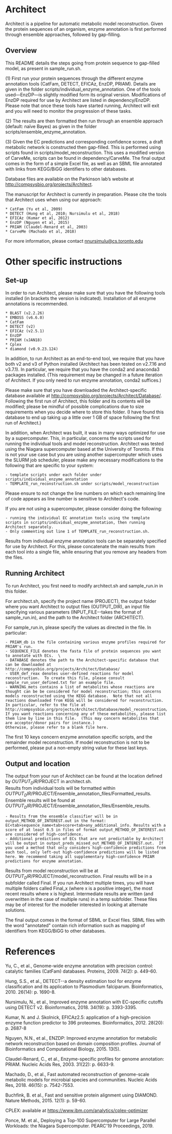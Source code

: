# Architect

Architect is a pipeline for automatic metabolic model reconstruction.  Given the protein sequences of an organism, enzyme annotation is first performed through ensemble approaches, followed by gap-filling.

## Overview

This README details the steps going from protein sequence to gap-filled model, as present in sample_run.sh.

(1)	First run your protein sequences through the different enzyme annotation tools (CatFam, DETECT, EFICAz, EnzDP, PRIAM).  Details are given in the folder scripts/individual_enzyme_annotation.  One of the tools used—EnzDP—is slightly modified form its original version.  Modifications of EnzDP required for use by Architect are listed in dependency/EnzDP.  
Please note that once these tools have started running, Architect will exit and you will need to monitor the progression of these tasks. 

(2)	The results are then formatted then run through an ensemble approach (default: naïve Bayes) as given in the folder scripts/ensemble_enzyme_annotation.

(3)	Given the EC predictions and corresponding confidence scores, a draft metabolic network is constructed then gap-filled.  This is performed using scripts found in scripts/model_reconstruction.  This uses a modified version of CarveMe, scripts can be found in dependency/CarveMe.
The final output comes in the form of a simple Excel file, as well as an SBML file annotated with links from KEGG/BiGG identifiers to other databases.

Database files are available on the Parkinson lab’s website at http://compsysbio.org/projects/Architect. 

The manuscript for Architect is currently in preparation.  Please cite the tools that Architect uses when using our approach:

	* CatFam (Yu et al, 2009)
	* DETECT (Hung et al, 2010; Nursimulu et al, 2018)
	* EFICAz (Kumar et al, 2012)
	* EnzDP (Nguyen et al, 2015)
	* PRIAM (Claudel-Renard et al, 2003)
	* CarveMe (Machado et al, 2018)

For more information, please contact nnursimulu@cs.toronto.edu

# Other specific instructions

## Set-up

In order to run Architect, please make sure that you have the following tools installed (in brackets the version is indicated).  Installation of all enzyme annotations is recommended.

	* BLAST (v2.2.26)
	* EMBOSS (v6.6.0)
	* CatFam
	* DETECT (v2)
	* EFICAz (v2.5.1)
	* EnzDP
	* PRIAM (vJAN18)
	* Cplex
	* diamond (v0.9.23.124)

In addition, to run Architect as an end-to-end tool, we require that you have both v2 and v3 of Python installed (Architect has been tested on v2.7.16 and v3.7.1). In particular, we require that you have the conda2 and anaconda3 packages installed.  (This requirement may be changed in a future iteration of Architect. If you only need to run enzyme annotation, conda2 suffices.)  

Please make sure that you have downloaded the Architect-specific database available at http://compsysbio.org/projects/Architect/Database/.  Following the first run of Architect, this folder and its contents will be modified; please be mindful of possible complications due to size requirements when you decide where to store this folder. (I have found this database to end up taking up a little over 1 GB of space following the first run of Architect.)

In addition, when Architect was built, it was in many ways optimized for use by a supercomputer.  This, in particular, concerns the scripts used for running the individual tools and model reconstruction.  Architect was tested using the Niagara supercomputer based at the University of Toronto.  If this is not your use case but you are using another supercomputer which uses the SLURM job scheduler, please make any necessary modifications to the following that are specific to your system:

	- template scripts under each folder under scripts/individual_enzyme_annotation
	- TEMPLATE_run_reconstruction.sh under scripts/model_reconstruction
	
Please ensure to not change the line numbers on which each remaining line of code appears as line number is sensitive to Architect's code.

If you are not using a supercomputer, please consider doing the following:

	- running the individual EC annotation tools using the template scripts in scripts/individual_enzyme_annotation, then running Architect separately.
	- Only commenting out line 1 of TEMPLATE_run_reconstruction.sh.
	
Results from individual enzyme annotation tools can be separately specified for use by Architect.  For this, please concatenate the main results from each tool into a single file, while ensuring that you remove any headers from the files.
	
## Running Architect

To run Architect, you first need to modify architect.sh and sample_run.in in this folder.

For architect.sh, specify the project name (PROJECT), the output folder where you want Architect to output files (OUTPUT_DIR), an input file specifying various parameters (INPUT_FILE--takes the format of sample_run.in), and the path to the Architect folder (ARCHITECT).

For sample_run.in, please specify the values as directed in the file.  In particular:

	- PRIAM_db is the file containing various enzyme profiles required for PRIAM's run.  
	- SEQUENCE_FILE denotes the fasta file of protein sequences you want to annotate with ECs.  \
	- DATABASE denotes the path to the Architect-specific database that can be downloaded at http://compsysbio.org/projects/Architect/Database/
	- USER_def_reax denotes user-defined reactions for model reconstruction.  To create this file, please consult sample_run_user_defined.txt for an example file.
	- WARNING_mets contains a list of metabolites whose reactions are thought can be be considered for model reconstruction; this concerns models reconstructed using the KEGG database.  Note that not all reactions downloaded from KEGG will be considered for reconstruction.  In particular, refer to the file at http://compsysbio.org/projects/Architect/Database/model_reconstruction/KEGG_universe/WARNING_reactions_with_formulaless_cpds.out
	If you want reactions concerning any of these metabolites, please list them line by line in this file.  (This may concern metabolites that are acceptor/donor pairs for instance.)
	Otherwise, please refer to a blank file here.
	
The first 10 keys concern enzyme annotation specific scripts, and the remainder model reconstruction.  If model reconstruction is not to be performed, please put a non-empty string value for these last keys.

## Output and location

The output from your run of Architect can be found at the location defined by $OUTPUT_DIR/$PROJECT in architect.sh.  
Results from individual tools will be formatted within $OUTPUT_DIR/$PROJECT/Ensemble_annotation_files/Formatted_results.  
Ensemble results will be found at $OUTPUT_DIR/$PROJECT/Ensemble_annotation_files/Ensemble_results.  

	- Results from the ensemble classifier will be in output_METHOD_OF_INTEREST.out in the format: EC<tab>sequence_name<tab>score<tab>any_additional_info. Results with a score of at least 0.5 in files of format output_METHOD_OF_INTEREST.out are considered of high-confidence.
	- Additional predictions of ECs that are not predictable by Architect will be output in output_preds_missed_out_METHOD_OF_INTEREST.out.  If you used a method that only considers high-confidence predictions from each tool, only left-out high-confidence predictions will be listed here. We recommend taking all supplementary high-confidence PRIAM predictions for enzyme annotation.
	
Results from model reconstruction will be at $OUTPUT_DIR/$PROJECT/model_reconstruction.  Final results will be in a subfolder called Final.  If you run Architect multiple times, you will have multiple folders called Final_x (where x is a positive integer), the most recent results where x is highest.  Intermediate results are written (and overwritten in the case of multiple runs) in a temp subfolder.  These files may be of interest for the modeller interested in looking at alternate solutions.

The final output comes in the format of SBML or Excel files.  SBML files with the word "annotated" contain rich information such as mapping of identifiers from KEGG/BiGG to other databases.

# References

Yu, C., et al., Genome-wide enzyme annotation with precision control: catalytic families (CatFam) databases. Proteins, 2009. 74(2): p. 449-60.

Hung, S.S., et al., DETECT--a density estimation tool for enzyme classification and its application to Plasmodium falciparum. Bioinformatics, 2010. 26(14): p. 1690-8.

Nursimulu, N., et al., Improved enzyme annotation with EC-specific cutoffs using DETECT v2. Bioinformatics, 2018. 34(19): p. 3393-3395.

Kumar, N. and J. Skolnick, EFICAz2.5: application of a high-precision enzyme function predictor to 396 proteomes. Bioinformatics, 2012. 28(20): p. 2687-8

Nguyen, N.N., et al., ENZDP: Improved enzyme annotation for metabolic network reconstruction based on domain composition profiles. Journal of Bioinformatics and Computational Biology, 2015. 13(5).

Claudel-Renard, C., et al., Enzyme-specific profiles for genome annotation: PRIAM. Nucleic Acids Res, 2003. 31(22): p. 6633-9.

Machado, D., et al., Fast automated reconstruction of genome-scale metabolic models for microbial species and communities. Nucleic Acids Res, 2018. 46(15): p. 7542-7553.

Buchfink, B. et al., Fast and sensitive protein alignment using DIAMOND.  Nature Methods, 2015. 12(1): p. 59-60.

CPLEX: available at https://www.ibm.com/analytics/cplex-optimizer

Ponce, M. et al., Deploying a Top-100 Supercomputer for Large Parallel Workloads: the Niagara Supercomputer. PEARC'19 Proceedings, 2019.